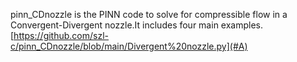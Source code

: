 pinn_CDnozzle is the PINN code to solve for compressible flow in a Convergent-Divergent nozzle.It includes four main examples.
[https://github.com/szl-c/pinn_CDnozzle/blob/main/Divergent%20nozzle.py](#A)

